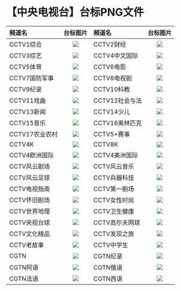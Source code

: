 # 【中央电视台】台标PNG文件
|频道名|台标图片|频道名|台标图片|
|:---|:---:|:---|:---:|
|CCTV1综合|<img src="https://raw.githubusercontent.com/samkolau/TVLOGO/main/logo/CCTV/CCTV1综合.png">|CCTV2财经|<img src="https://raw.githubusercontent.com/samkolau/TVLOGO/main/logo/CCTV/CCTV2财经.png">|
|CCTV3综艺|<img src="https://raw.githubusercontent.com/samkolau/TVLOGO/main/logo/CCTV/CCTV3综艺.png">|CCTV4中文国际|<img src="https://raw.githubusercontent.com/samkolau/TVLOGO/main/logo/CCTV/CCTV4中文国际.png">|
|CCTV5体育|<img src="https://raw.githubusercontent.com/samkolau/TVLOGO/main/logo/CCTV/CCTV5体育.png">|CCTV6电影|<img src="https://raw.githubusercontent.com/samkolau/TVLOGO/main/logo/CCTV/CCTV6电影.png">|
|CCTV7国防军事|<img src="https://raw.githubusercontent.com/samkolau/TVLOGO/main/logo/CCTV/CCTV7国防军事.png">|CCTV8电视剧|<img src="https://raw.githubusercontent.com/samkolau/TVLOGO/main/logo/CCTV/CCTV8电视剧.png">|
|CCTV9纪录|<img src="https://raw.githubusercontent.com/samkolau/TVLOGO/main/logo/CCTV/CCTV9纪录.png">|CCTV10科教|<img src="https://raw.githubusercontent.com/samkolau/TVLOGO/main/logo/CCTV/CCTV10科教.png">|
|CCTV11戏曲|<img src="https://raw.githubusercontent.com/samkolau/TVLOGO/main/logo/CCTV/CCTV11戏曲.png">|CCTV12社会与法|<img src="https://raw.githubusercontent.com/samkolau/TVLOGO/main/logo/CCTV/CCTV12社会与法.png">|
|CCTV13新闻|<img src="https://raw.githubusercontent.com/samkolau/TVLOGO/main/logo/CCTV/CCTV13新闻.png">|CCTV14少儿|<img src="https://raw.githubusercontent.com/samkolau/TVLOGO/main/logo/CCTV/CCTV14少儿.png">|
|CCTV15音乐|<img src="https://raw.githubusercontent.com/samkolau/TVLOGO/main/logo/CCTV/CCTV15音乐.png">|CCTV16奥林匹克|<img src="https://raw.githubusercontent.com/samkolau/TVLOGO/main/logo/CCTV/CCTV16奥林匹克.png">|
|CCTV17农业农村|<img src="https://raw.githubusercontent.com/samkolau/TVLOGO/main/logo/CCTV/CCTV17农业农村.png">|CCTV5+赛事|<img src="https://raw.githubusercontent.com/samkolau/TVLOGO/main/logo/CCTV/CCTV5+赛事.png">|
|CCTV4K|<img src="https://raw.githubusercontent.com/samkolau/TVLOGO/main/logo/CCTV/CCTV4K.png">|CCTV8K|<img src="https://raw.githubusercontent.com/samkolau/TVLOGO/main/logo/CCTV/CCTV8K.png">|
|CCTV4欧洲国际|<img src="https://raw.githubusercontent.com/samkolau/TVLOGO/main/logo/CCTV/CCTV4欧洲国际.png">|CCTV4美洲国际|<img src="https://raw.githubusercontent.com/samkolau/TVLOGO/main/logo/CCTV/CCTV4美洲国际.png">|
|CCTV风云剧场|<img src="https://raw.githubusercontent.com/samkolau/TVLOGO/main/logo/CCTV/CCTV风云剧场.png">|CCTV风云音乐|<img src="https://raw.githubusercontent.com/samkolau/TVLOGO/main/logo/CCTV/CCTV风云音乐.png">|
|CCTV风云足球|<img src="https://raw.githubusercontent.com/samkolau/TVLOGO/main/logo/CCTV/CCTV风云足球.png">|CCTV兵器科技|<img src="https://raw.githubusercontent.com/samkolau/TVLOGO/main/logo/CCTV/CCTV兵器科技.png">|
|CCTV电视指南|<img src="https://raw.githubusercontent.com/samkolau/TVLOGO/main/logo/CCTV/CCTV电视指南.png">|CCTV第一剧场|<img src="https://raw.githubusercontent.com/samkolau/TVLOGO/main/logo/CCTV/CCTV第一剧场.png">|
|CCTV怀旧剧场|<img src="https://raw.githubusercontent.com/samkolau/TVLOGO/main/logo/CCTV/CCTV怀旧剧场.png">|CCTV女性时尚|<img src="https://raw.githubusercontent.com/samkolau/TVLOGO/main/logo/CCTV/CCTV女性时尚.png">|
|CCTV世界地理|<img src="https://raw.githubusercontent.com/samkolau/TVLOGO/main/logo/CCTV/CCTV世界地理.png">|CCTV卫生健康|<img src="https://raw.githubusercontent.com/samkolau/TVLOGO/main/logo/CCTV/CCTV卫生健康.png">|
|CCTV央视台球|<img src="https://raw.githubusercontent.com/samkolau/TVLOGO/main/logo/CCTV/CCTV央视台球.png">|CCTV高尔夫网球|<img src="https://raw.githubusercontent.com/samkolau/TVLOGO/main/logo/CCTV/CCTV高尔夫网球.png">|
|CCTV文化精品|<img src="https://raw.githubusercontent.com/samkolau/TVLOGO/main/logo/CCTV/CCTV文化精品.png">|CCTV发现之旅|<img src="https://raw.githubusercontent.com/samkolau/TVLOGO/main/logo/CCTV/CCTV发现之旅.png">|
|CCTV老故事|<img src="https://raw.githubusercontent.com/samkolau/TVLOGO/main/logo/CCTV/CCTV老故事.png">|CCTV中学生|<img src="https://raw.githubusercontent.com/samkolau/TVLOGO/main/logo/CCTV/CCTV中学生.png">|
|CGTN|<img src="https://raw.githubusercontent.com/samkolau/TVLOGO/main/logo/CCTV/CGTN.png">|CGTN纪录|<img src="https://raw.githubusercontent.com/samkolau/TVLOGO/main/logo/CCTV/CGTN纪录.png">|
|CGTN阿语|<img src="https://raw.githubusercontent.com/samkolau/TVLOGO/main/logo/CCTV/CGTN阿语.png">|CGTN俄语|<img src="https://raw.githubusercontent.com/samkolau/TVLOGO/main/logo/CCTV/CGTN俄语.png">|
|CGTN法语|<img src="https://raw.githubusercontent.com/samkolau/TVLOGO/main/logo/CCTV/CGTN法语.png">|CGTN西语|<img src="https://raw.githubusercontent.com/samkolau/TVLOGO/main/logo/CCTV/CGTN西语.png">|
